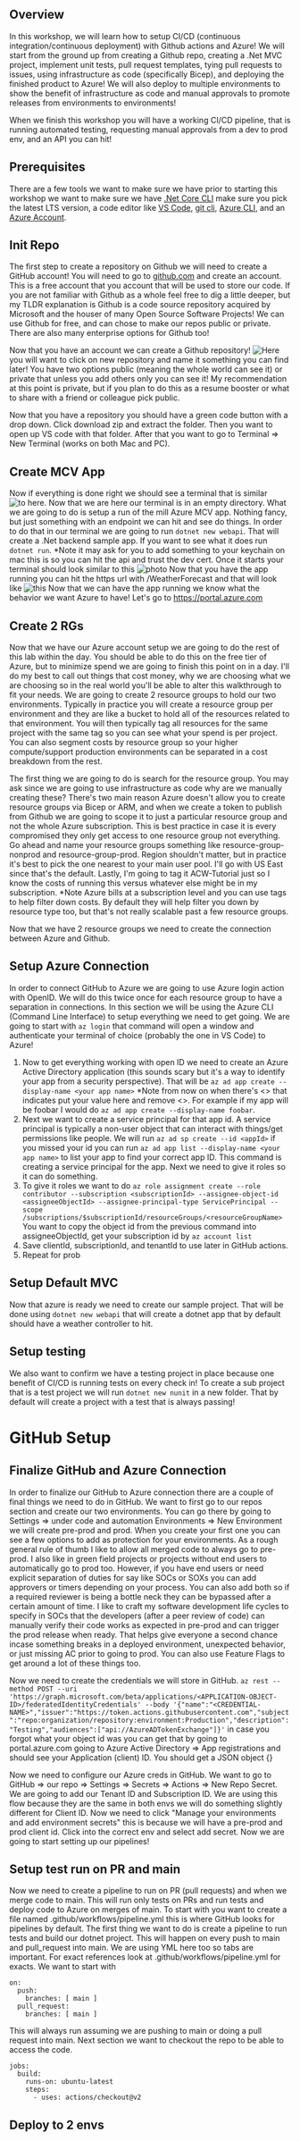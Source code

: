 ## Overview

In this workshop, we will learn how to setup CI/CD (continuous integration/continuous deployment) with Github actions and Azure! We will start from the ground up from creating a Github repo, creating a .Net MVC project, implement unit tests, pull request templates, tying pull requests to issues, using infrastructure as code (specifically Bicep), and deploying the finished product to Azure! We will also deploy to multiple environments to show the benefit of infrastructure as code and manual approvals to promote releases from environments to environments!

When we finish this workshop you will have a working CI/CD pipeline, that is running automated testing, requesting manual approvals from a dev to prod env, and an API you can hit!

## Prerequisites

There are a few tools we want to make sure we have prior to starting this workshop we want to make sure we have [.Net Core CLI](https://dotnet.microsoft.com/en-us/download/dotnet) make sure you pick the latest LTS version, a code editor like [VS Code](https://code.visualstudio.com), [git cli](https://git-scm.com/downloads), [Azure CLI](https://docs.microsoft.com/en-us/cli/azure/install-azure-cli), and an [Azure Account](https://portal.azure.com).

## Init Repo

The first step to create a repository on Github we will need to create a GitHub account! You will need to go to [github.com](https://github.com) and create an account. This is a free account that you account that will be used to store our code. If you are not familiar with Github as a whole feel free to dig a little deeper, but my TLDR explanation is Github is a code source repository acquired by Microsoft and the houser of many Open Source Software Projects! We can use Github for free, and can chose to make our repos public or private. There are also many enterprise options for Github too!

Now that you have an account we can create a Github repository! ![Here](media/sc1.png "New Repo Button") you will want to click on new repository and name it something you can find later! You have two options public (meaning the whole world can see it) or private that unless you add others only you can see it! My recommendation at this point is private, but if you plan to do this as a resume booster or what to share with a friend or colleague pick public.

Now that you have a repository you should have a green code button with a drop down. Click download zip and extract the folder. Then you want to open up VS code with that folder. After that you want to go to Terminal => New Terminal (works on both Mac and PC).

## Create MCV App

Now if everything is done right we should see a terminal that is similar ![to here](media/terminal.png "terminal image"). Now that we are here our terminal is in an empty directory. What we are going to do is setup a run of the mill Azure MCV app. Nothing fancy, but just something with an endpoint we can hit and see do things. In order to do that in our terminal we are going to run `dotnet new webapi`. That will create a .Net backend sample app. If you want to see what it does run `dotnet run`. \*Note it may ask for you to add something to your keychain on mac this is so you can hit the api and trust the dev cert. Once it starts your terminal should look similar to this ![photo](media/terminal2.png "dotnet terminal output") Now that you have the app running you can hit the https url with /WeatherForecast and that will look like ![this](media/OutputOfDotnetApp.png) Now that we can have the app running we know what the behavior we want Azure to have! Let's go to https://portal.azure.com

## Create 2 RGs

Now that we have our Azure account setup we are going to do the rest of this lab within the day. You should be able to do this on the free tier of Azure, but to minimize spend we are going to finish this point on in a day. I'll do my best to call out things that cost money, why we are choosing what we are choosing so in the real world you'll be able to alter this walkthrough to fit your needs. We are going to create 2 resource groups to hold our two environments. Typically in practice you will create a resource group per environment and they are like a bucket to hold all of the resources related to that environment. You will then typically tag all resources for the same project with the same tag so you can see what your spend is per project. You can also segment costs by resource group so your higher compute/support production environments can be separated in a cost breakdown from the rest.

The first thing we are going to do is search for the resource group. You may ask since we are going to use infrastructure as code why are we manually creating these? There's two main reason Azure doesn't allow you to create resource groups via Bicep or ARM, and when we create a token to publish from Github we are going to scope it to just a particular resource group and not the whole Azure subscription. This is best practice in case it is every compromised they only get access to one resource group not everything. Go ahead and name your resource groups something like resource-group-nonprod and resource-group-prod. Region shouldn't matter, but in practice it's best to pick the one nearest to your main user pool. I'll go with US East since that's the default. Lastly, I'm going to tag it ACW-Tutorial just so I know the costs of running this versus whatever else might be in my subscription. \*Note Azure bills at a subscription level and you can use tags to help filter down costs. By default they will help filter you down by resource type too, but that's not really scalable past a few resource groups.

Now that we have 2 resource groups we need to create the connection between Azure and Github.

## Setup Azure Connection

In order to connect GitHub to Azure we are going to use Azure login action with OpenID. We will do this twice once for each resource group to have a separation in connections. In this section we will be using the Azure CLI (Command Line Interface) to setup everything we need to get going. We are going to start with `az login` that command will open a window and authenticate your terminal of choice (probably the one in VS Code) to Azure!

1. Now to get everything working with open ID we need to create an Azure Active Directory application (this sounds scary but it's a way to identify your app from a security perspective). That will be `az ad app create --display-name <your app name>` \*Note from now on when there's <> that indicates put your value here and remove <>. For example if my app will be foobar I would do `az ad app create --display-name foobar`.
2. Next we want to create a service principal for that app id. A service principal is typically a non-user object that can interact with things/get permissions like people. We will run `az ad sp create --id <appId>` if you missed your id you can run `az ad app list --display-name <your app name>` to list your app to find your correct app ID. This command is creating a service principal for the app. Next we need to give it roles so it can do something.
3. To give it roles we want to do `az role assignment create --role contributor --subscription <subscriptionId> --assignee-object-id <assigneeObjectId> --assignee-principal-type ServicePrincipal --scope /subscriptions/$subscriptionId/resourceGroups/<resourceGroupName>` You want to copy the object id from the previous command into assigneeObjectId, get your subscription id by `az account list`
4. Save clientId, subscriptionId, and tenantId to use later in GitHub actions.
5. Repeat for prob

## Setup Default MVC

Now that azure is ready we need to create our sample project. That will be done using `dotnet new webapi` that will create a dotnet app that by default should have a weather controller to hit.

## Setup testing

We also want to confirm we have a testing project in place because one benefit of CI/CD is running tests on every check in! To create a sub project that is a test project we will run `dotnet new nunit` in a new folder. That by default will create a project with a test that is always passing!

# GitHub Setup

## Finalize GitHub and Azure Connection

In order to finalize our GitHub to Azure connection there are a couple of final things we need to do in GitHub. We want to first go to our repos section and create our two environments. You can go there by going to Settings => under code and automation Environments => New Environment we will create pre-prod and prod. When you create your first one you can see a few options to add as protection for your environments. As a rough general rule of thumb I like to allow all merged code to always go to pre-prod. I also like in green field projects or projects without end users to automatically go to prod too. However, if you have end users or need explicit separation of duties for say like SOCs or SOXs you can add approvers or timers depending on your process. You can also add both so if a required reviewer is being a bottle neck they can be bypassed after a certain amount of time. I like to craft my software development life cycles to specify in SOCs that the developers (after a peer review of code) can manually verify their code works as expected in pre-prod and can trigger the prod release when ready. That helps give everyone a second chance incase something breaks in a deployed environment, unexpected behavior, or just missing AC prior to going to prod. You can also use Feature Flags to get around a lot of these things too.

Now we need to create the credentials we will store in GitHub. `az rest --method POST --uri 'https://graph.microsoft.com/beta/applications/<APPLICATION-OBJECT-ID>/federatedIdentityCredentials' --body '{"name":"<CREDENTIAL-NAME>","issuer":"https://token.actions.githubusercontent.com","subject":"repo:organization/repository:environment:Production","description":"Testing","audiences":["api://AzureADTokenExchange"]}'` in case you forgot what your object id was you can get that by going to portal.azure.com going to Azure Active Directory => App registrations and should see your Application (client) ID. You should get a JSON object {}

Now we need to configure our Azure creds in GitHub. We want to go to GitHub => our repo => Settings => Secrets => Actions => New Repo Secret. We are going to add our Tenant ID and Subscription ID. We are using this flow because they are the same in both envs we will do something slightly different for Client ID. Now we need to click "Manage your environments and add environment secrets" this is because we will have a pre-prod and prod client id. Click into the correct env and select add secret. Now we are going to start setting up our pipelines!

## Setup test run on PR and main

Now we need to create a pipeline to run on PR (pull requests) and when we merge code to main. This will run only tests on PRs and run tests and deploy code to Azure on merges of main. To start with you want to create a file named .github/workflows/pipeline.yml this is where GitHub looks for pipelines by default. The first thing we want to do is create a pipeline to run tests and build our dotnet project. This will happen on every push to main and pull_request into main. We are using YML here too so tabs are important. For exact references look at .github/workflows/pipeline.yml for exacts. We want to start with

```YML
on:
  push:
    branches: [ main ]
  pull_request:
    branches: [ main ]
```

This will always run assuming we are pushing to main or doing a pull request into main. Next section we want to checkout the repo to be able to access the code.

```YML
jobs:
  build:
    runs-on: ubuntu-latest
    steps:
      - uses: actions/checkout@v2
```

## Deploy to 2 envs
